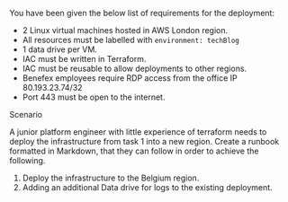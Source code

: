 You have been given the below list of requirements for the deployment:
- 2 Linux virtual machines hosted in AWS London region.
- All resources must be labelled with `environment: techBlog`
- 1 data drive per VM.
- IAC must be written in Terraform.
- IAC must be reusable to allow deployments to other regions.
- Benefex employees require RDP access from the office IP 80.193.23.74/32
- Port 443 must be open to the internet.

Scenario 

A junior platform engineer with little experience of terraform needs to deploy the
infrastructure from task 1 into a new region. Create a runbook formatted in
Markdown, that they can follow in order to achieve the following.
1. Deploy the infrastructure to the Belgium region.
2. Adding an additional Data drive for logs to the existing deployment.
